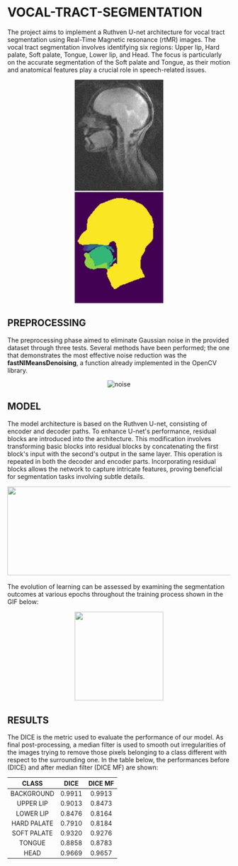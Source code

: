 # VOCAL-TRACT-SEGMENTATION
The project aims to implement a Ruthven U-net architecture for vocal tract segmentation using Real-Time Magnetic resonance (rtMR) images. The vocal tract segmentation involves identifying six regions: Upper lip, Hard palate, Soft palate, Tongue, Lower lip, and Head. The focus is particularly on the accurate segmentation of the Soft palate and Tongue, as their motion and anatomical features play a crucial role in speech-related issues.

<p float="left" align="center">
  <img src="images/1.png" hspace="30"  width="200" heigth="200"/ >
  <img src="images/2.png" hspace="30"  width="200" heigth="200"/> 
</p>


## PREPROCESSING
The preprocessing phase aimed to eliminate Gaussian noise in the provided dataset through three tests. Several methods have been performed; the one that demonstrates the most effective noise reduction was the **fastNlMeansDenoising**, a function already implemented in the OpenCV library.
<p align="center">
  <img width="550" height="320" alt="noise" src="https://github.com/NacliNaclo/VOCAL-TRACT-SEGMENTATION/assets/107640468/122d29da-2bb9-420a-8963-313553b85a0e](https://github.com/NacliNaclo/VOCAL-TRACT-SEGMENTATION/assets/107640468/a7b6610e-bc6b-4319-85fe-2687a8c6ae23)">
</p>

## MODEL
The model architecture is based on the Ruthven U-net, consisting of encoder and decoder paths.
To enhance U-net's performance, residual blocks are introduced into the architecture. This modification involves transforming basic blocks into residual blocks by concatenating the first block's input with the second's output in the same layer. This operation is repeated in both the decoder and encoder parts. Incorporating residual blocks allows the network to capture intricate features, proving beneficial for segmentation tasks involving subtle details.

<p align="center">
  <img width="700" height="200" src="https://github.com/NacliNaclo/VOCAL-TRACT-SEGMENTATION/assets/107640468/8c7b3b2c-7689-4db5-aaac-77e2ffcc0394"/>
</p>



The evolution of learning can be assessed by examining the segmentation outcomes at various epochs throughout the training process shown in the GIF below:
<p align="center">
  <img width="200" height="200" src="images/Media1 (online-video-cutter.com)(1).gif"/>
</p>

## RESULTS
The DICE is the metric used to evaluate the performance of our model. 
As final post-processing, a median filter is used to smooth out irregularities of the images trying to remove those pixels belonging to a class different with respect to the surrounding one. In the table below, the performances before (DICE) and after median filter (DICE MF) are shown:

<div align="center">
  
| CLASS         | DICE  | DICE MF |
|:-------------:|:-----:|:----:|
| BACKGROUND    | 0.9911| 0.9913 |
| UPPER LIP      | 0.9013| 0.8473 |
| LOWER LIP      | 0.8476| 0.8164 |
| HARD PALATE    | 0.7910| 0.8184 |
| SOFT PALATE    | 0.9320| 0.9276 |
| TONGUE         | 0.8858| 0.8783 |
| HEAD           | 0.9669| 0.9657 |
  
<div>






